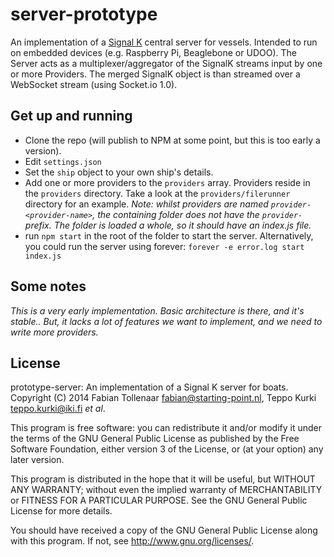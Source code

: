 server-prototype
================

An implementation of a [Signal K](http://signalk.github.io) central server for vessels. Intended to run on embedded devices (e.g. Raspberry Pi, Beaglebone or UDOO). The Server acts as a multiplexer/aggregator of the SignalK streams input by one or more Providers. The merged SignalK object is than streamed over a WebSocket stream (using Socket.io 1.0).


Get up and running
------------------
- Clone the repo (will publish to NPM at some point, but this is too early a version).
- Edit `settings.json`
- Set the `ship` object to your own ship's details.
- Add one or more providers to the `providers` array. Providers reside in the `providers` directory. Take a look at the `providers/filerunner` directory for an example. *Note: whilst providers are named `provider-<provider-name>`, the containing folder does not have the `provider-` prefix. The folder is loaded a whole, so it should have an index.js file.*
- run `npm start` in the root of the folder to start the server. Alternatively, you could run the server using forever: `forever -e error.log start index.js`


Some notes
----------
*This is a very early implementation. Basic architecture is there, and it's stable.. But, it lacks a lot of features we want to implement, and we need to write more providers.*


License
-------
prototype-server: An implementation of a Signal K server for boats.
Copyright (C) 2014  Fabian Tollenaar <fabian@starting-point.nl>, 
Teppo Kurki <teppo.kurki@iki.fi> *et al*.

This program is free software: you can redistribute it and/or modify
it under the terms of the GNU General Public License as published by
the Free Software Foundation, either version 3 of the License, or
(at your option) any later version.

This program is distributed in the hope that it will be useful,
but WITHOUT ANY WARRANTY; without even the implied warranty of
MERCHANTABILITY or FITNESS FOR A PARTICULAR PURPOSE.  See the
GNU General Public License for more details.

You should have received a copy of the GNU General Public License
along with this program.  If not, see <http://www.gnu.org/licenses/>.